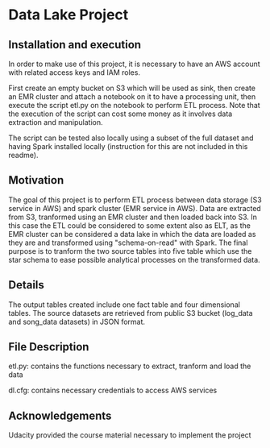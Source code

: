 # Data Lake Project

## Installation and execution
In order to make use of this project, it is necessary to have an AWS account with related access keys and IAM roles. 

First create an empty bucket on S3 which will be used as sink, then create an EMR cluster and attach a notebook on it to have a processing unit,
then execute the script etl.py on the notebook to perform ETL process.
Note that the execution of the script can cost some money as it involves data extraction and manipulation.

The script can be tested also locally using a subset of the full dataset and having Spark installed locally (instruction for this are not included
in this readme).

## Motivation
The goal of this project is to perform ETL process between data storage (S3 service in AWS) and spark cluster (EMR service in AWS).
Data are extracted from S3, tranformed using an EMR cluster and then loaded back into S3. In this case the ETL could be considered to some extent 
also as ELT, as the EMR cluster can be considered a data lake in which the data are loaded as they are and transformed using "schema-on-read" with Spark. 
The final purpose is to tranform the two source tables into five table which use the star schema to ease possible analytical processes on 
the transformed data.

## Details
The output tables created include one fact table and four dimensional tables.
The source datasets are retrieved from public S3 bucket (log_data and song_data datasets) in JSON format.

## File Description 
etl.py: contains the functions necessary to extract, tranform and load the data

dl.cfg: contains necessary credentials to access AWS services

## Acknowledgements
Udacity provided the course material necessary to implement the project